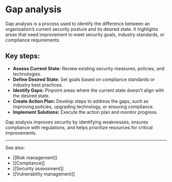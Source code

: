 
# Gap analysis

Gap analysis is a process used to identify the difference between an organization’s current security posture and its desired state. It highlights areas that need improvement to meet security goals, industry standards, or compliance requirements.

## Key steps:

- **Assess Current State:** Review existing security measures, policies, and technologies.
- **Define Desired State:** Set goals based on compliance standards or industry best practices.
- **Identify Gaps:** Pinpoint areas where the current state doesn’t align with the desired state.
- **Create Action Plan:** Develop steps to address the gaps, such as improving policies, upgrading technology, or ensuring compliance.
- **Implement Solutions:** Execute the action plan and monitor progress.

Gap analysis improves security by identifying weaknesses, ensures compliance with regulations, and helps prioritize resources for critical improvements.

---

See also:

- [[Risk management]]
- [[Compliance]]
- [[Security assessment]]
- [[Vulnerability management]]